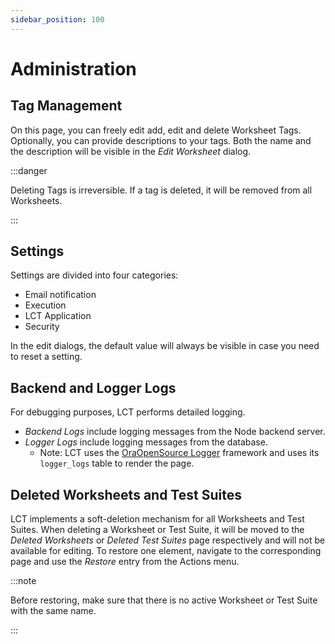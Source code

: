 ```yaml
---
sidebar_position: 100
---
```


# Administration

## Tag Management

On this page, you can freely edit add, edit and delete Worksheet Tags.
Optionally, you can provide descriptions to your tags.
Both the name and the description will be visible in the _Edit Worksheet_ dialog.

:::danger

Deleting Tags is irreversible.
If a tag is deleted, it will be removed from all Worksheets.

:::

## Settings

Settings are divided into four categories:

-   Email notification
-   Execution
-   LCT Application
-   Security

In the edit dialogs, the default value will always be visible in case you need to reset a setting.

## Backend and Logger Logs

For debugging purposes, LCT performs detailed logging.

-   _Backend Logs_ include logging messages from the Node backend server.
-   _Logger Logs_ include logging messages from the database.
    -   Note: LCT uses the [OraOpenSource Logger](https://github.com/OraOpenSource/Logger) framework and uses its `logger_logs` table to render the page.

## Deleted Worksheets and Test Suites

LCT implements a soft-deletion mechanism for all Worksheets and Test Suites.
When deleting a Worksheet or Test Suite, it will be moved to the _Deleted Worksheets_ or _Deleted Test Suites_ page respectively and will not be available for editing.
To restore one element, navigate to the corresponding page and use the _Restore_ entry from the Actions menu.

:::note

Before restoring, make sure that there is no active Worksheet or Test Suite with the same name.

:::
